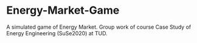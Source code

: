 # Energy-Market-Game
A simulated game of Energy Market. Group work of course Case Study of Energy Engineering (SuSe2020) at TUD.
